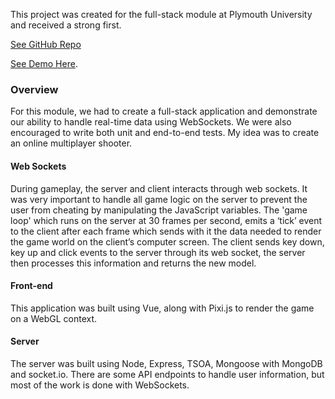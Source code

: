 This project was created for the full-stack module at Plymouth University and received
a strong first. 

<a href="https://github.com/mattfletcher94/multiplayer-shooter" target="_blank">See GitHub Repo</a>

<a href="https://youtu.be/hVRlS9BiE78?t=83" target="_blank">See Demo Here</a>.

### Overview
For this module, we had to create a full-stack application and demonstrate
our ability to handle real-time data using WebSockets. We were also
encouraged to write both unit and end-to-end tests. My idea
was to create an online multiplayer shooter.

#### Web Sockets
During gameplay, the server and client interacts through web sockets. It was very important to handle all game logic on the server to prevent the user from cheating by manipulating the JavaScript variables. The 'game loop' which runs on the server at 30 frames per second, emits a ‘tick’ event to the client after each frame which sends with it the data needed to render the game world on the client’s computer screen. The client sends key down, key up and click events to the server through its web socket, the server then processes this information and returns the new model.

#### Front-end
This application was built using Vue, along with Pixi.js to render the game on a WebGL context.

#### Server
The server was built using Node, Express, TSOA, Mongoose with MongoDB and socket.io.
There are some API endpoints to handle user information, but most of the work
is done with WebSockets.
